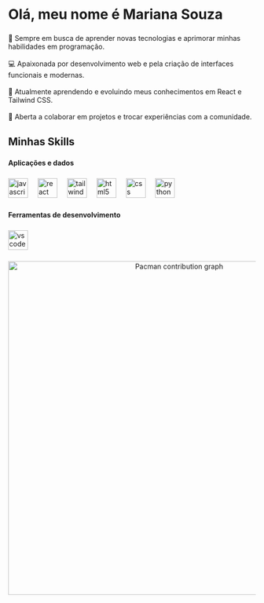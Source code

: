 <h1 align="left">Olá, meu nome é Mariana Souza</h1>

###

<p align="left">🚀 Sempre em busca de aprender novas tecnologias e aprimorar minhas habilidades em programação.<br><br>💻 Apaixonada por desenvolvimento web e pela criação de interfaces funcionais e modernas.<br><br>🌱 Atualmente aprendendo e evoluindo meus conhecimentos em React e Tailwind CSS.<br><br>🤝 Aberta a colaborar em projetos e trocar experiências com a comunidade.</p>

###

<h2 align="left">Minhas Skills</h2>

###

<h4 align="left">Aplicações e dados</h4>

###

<div align="left">
  <img src="https://cdn.jsdelivr.net/gh/devicons/devicon/icons/javascript/javascript-original.svg" height="40" alt="javascript logo"  />
  <img width="12" />
  <img src="https://cdn.jsdelivr.net/gh/devicons/devicon/icons/react/react-original.svg" height="40" alt="react logo"  />
  <img width="12" />
  <img src="https://cdn.jsdelivr.net/gh/devicons/devicon/icons/tailwindcss/tailwindcss-original-wordmark.svg" height="40" alt="tailwindcss logo"  />
  <img width="12" />
  <img src="https://cdn.jsdelivr.net/gh/devicons/devicon/icons/html5/html5-original.svg" height="40" alt="html5 logo"  />
  <img width="12" />
  <img src="https://cdn.jsdelivr.net/gh/devicons/devicon/icons/css3/css3-original.svg" height="40" alt="css logo"  />
  <img width="12" />
  <img src="https://cdn.jsdelivr.net/gh/devicons/devicon/icons/python/python-original.svg" height="40" alt="python logo"  />
</div>

###

<h4 align="left">Ferramentas de desenvolvimento</h4>

###

<div align="left">
  <img src="https://cdn.jsdelivr.net/gh/devicons/devicon/icons/vscode/vscode-original.svg" height="40" alt="vscode logo"  />
</div>

###

<p align="center">
  <picture>
    <source media="(prefers-color-scheme: dark)" srcset="https://raw.githubusercontent.com/MariFranca/MariFranca/main/output/pacman-contribution-graph-dark.svg">
    <source media="(prefers-color-scheme: light)" srcset="https://raw.githubusercontent.com/MariFranca/MariFranca/main/output/pacman-contribution-graph.svg">
    <img alt="Pacman contribution graph" src="https://raw.githubusercontent.com/MariFranca/MariFranca/main/output/pacman-contribution-graph.svg" width="680">
  </picture>
</p>

###

